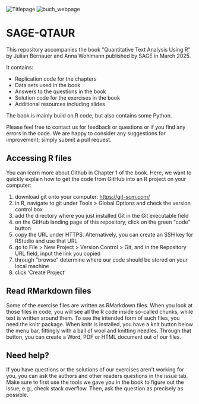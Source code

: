 
![Titlepage](https://github.com/user-attachments/assets/81db2188-eb1a-4ca1-a3e7-ec156378ca14)
![buch_webpage](https://github.com/user-attachments/assets/5b36027d-0502-43f0-a6d2-1fd0735be94d)

# SAGE-QTAUR

This repository accompanies the book "Quantitative Text Analysis Using R" by Julian Bernauer and Anna Wohlmann published by SAGE in March 2025.

It contains: 

- Replication code for the chapters 
- Data sets used in the book 
- Answers to the questions in the book
- Solution code for the exercises in the book 
- Additional resources including slides 

The book is mainly build on R code, but also contains some Python. 

Please feel free to contact us for feedback or questions or if you find any errors in the code. We are happy to consider any suggestions for improvement; simply submit a pull request. 

##  Accessing R files 
You can learn more about Github in Chapter 1 of the book. Here, we want to quickly explain how to get the code from GitHub into an R project on your computer:
1) download git onto your computer: https://git-scm.com/
2) in R, navigate to git under Tools > Global Options and check the version control box
3) add the directory where you just installed Git in the Git executable field
4) on the GitHub landing page of this repository, click on the green "code" button
5) copy the URL under HTTPS. Alternatively, you can create an SSH key for RStudio and use that URL
6) go to File > New Project > Version Control > Git, and in the Repository URL field, input the link you copied
7) through "browse" determine where our code should be stored on your local machine
8) click ‘Create Project’

## Read RMarkdown files
Some of the exercise files are written as RMarkdown files. When you look at those files in code,
you will see all the R code inside so-called chunks, while text is written around them.
To see the intended form of such files, you need the knitr package. When knitr
is installed, you have a knit button below the menu bar, fittingly with a ball of wool
and knitting needles. Through that button, you can create a Word, PDF or HTML
document out of our files.

## Need help?
If you have questions or the solutions of our exercises aren't working for you, you can ask the authors and other readers questions in the issue tab.
Make sure to first use the tools we gave you in the book to figure out the issue, e.g., check stack overflow. Then, ask the question as precisely as possible.
